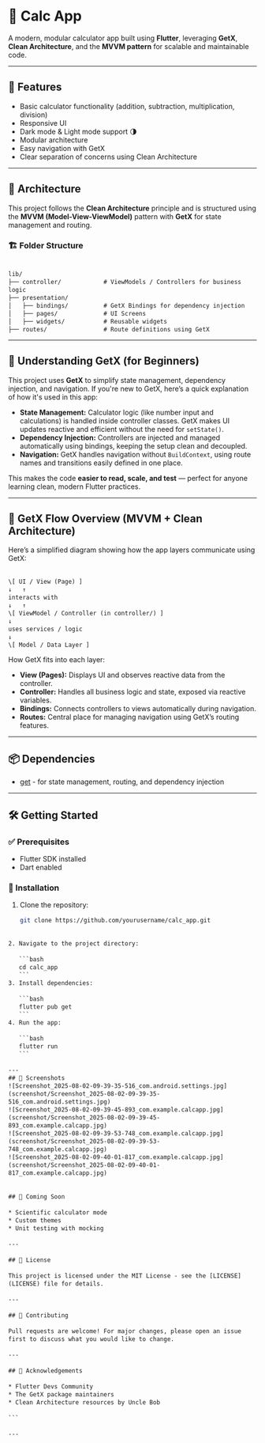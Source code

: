 # 📱 Calc App

A modern, modular calculator app built using **Flutter**, leveraging **GetX**, **Clean Architecture**, and the **MVVM pattern** for scalable and maintainable code.

---

## 🚀 Features

- Basic calculator functionality (addition, subtraction, multiplication, division)
- Responsive UI
- Dark mode & Light mode support 🌗
- Modular architecture
- Easy navigation with GetX
- Clear separation of concerns using Clean Architecture

---

## 🧠 Architecture

This project follows the **Clean Architecture** principle and is structured using the **MVVM (Model-View-ViewModel)** pattern with **GetX** for state management and routing.

### 🏗️ Folder Structure

```

lib/
├── controller/            # ViewModels / Controllers for business logic
├── presentation/
│   ├── bindings/          # GetX Bindings for dependency injection
│   ├── pages/             # UI Screens
│   ├── widgets/           # Reusable widgets
├── routes/                # Route definitions using GetX

```

---

## 🧠 Understanding GetX (for Beginners)

This project uses **GetX** to simplify state management, dependency injection, and navigation. If you're new to GetX, here’s a quick explanation of how it's used in this app:

- **State Management:** Calculator logic (like number input and calculations) is handled inside controller classes. GetX makes UI updates reactive and efficient without the need for `setState()`.
- **Dependency Injection:** Controllers are injected and managed automatically using bindings, keeping the setup clean and decoupled.
- **Navigation:** GetX handles navigation without `BuildContext`, using route names and transitions easily defined in one place.

This makes the code **easier to read, scale, and test** — perfect for anyone learning clean, modern Flutter practices.

---

## 🔄 GetX Flow Overview (MVVM + Clean Architecture)

Here’s a simplified diagram showing how the app layers communicate using GetX:

```

\[ UI / View (Page) ]
↓   ↑
interacts with
↓   ↑
\[ ViewModel / Controller (in controller/) ]
↓
uses services / logic
↓
\[ Model / Data Layer ]

````

How GetX fits into each layer:

- **View (Pages):** Displays UI and observes reactive data from the controller.
- **Controller:** Handles all business logic and state, exposed via reactive variables.
- **Bindings:** Connects controllers to views automatically during navigation.
- **Routes:** Central place for managing navigation using GetX’s routing features.

---

## 📦 Dependencies

- [get](https://pub.dev/packages/get) - for state management, routing, and dependency injection

---

## 🛠️ Getting Started

### ✅ Prerequisites

- Flutter SDK installed
- Dart enabled

### 🚚 Installation

1. Clone the repository:
   ```bash
   git clone https://github.com/yourusername/calc_app.git
````

2. Navigate to the project directory:

   ```bash
   cd calc_app
   ```
3. Install dependencies:

   ```bash
   flutter pub get
   ```
4. Run the app:

   ```bash
   flutter run
   ```

---
## 🧩 Screenshots
![Screenshot_2025-08-02-09-39-35-516_com.android.settings.jpg](screenshot/Screenshot_2025-08-02-09-39-35-516_com.android.settings.jpg)
![Screenshot_2025-08-02-09-39-45-893_com.example.calcapp.jpg](screenshot/Screenshot_2025-08-02-09-39-45-893_com.example.calcapp.jpg)
![Screenshot_2025-08-02-09-39-53-748_com.example.calcapp.jpg](screenshot/Screenshot_2025-08-02-09-39-53-748_com.example.calcapp.jpg)
![Screenshot_2025-08-02-09-40-01-817_com.example.calcapp.jpg](screenshot/Screenshot_2025-08-02-09-40-01-817_com.example.calcapp.jpg)


## 🧩 Coming Soon

* Scientific calculator mode
* Custom themes
* Unit testing with mocking

---

## 📄 License

This project is licensed under the MIT License - see the [LICENSE](LICENSE) file for details.

---

## 🤝 Contributing

Pull requests are welcome! For major changes, please open an issue first to discuss what you would like to change.

---

## 🙌 Acknowledgements

* Flutter Devs Community
* The GetX package maintainers
* Clean Architecture resources by Uncle Bob

```

---

